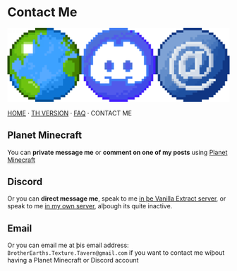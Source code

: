 # Contact Me

![Banner](/assets/banner_contact_x30.png)

[HOME](/) · [TH VERSION](th.html) · [FAQ](/faq) · CONTACT ME

## Planet Minecraft
You can **private message me** or **comment on one of my posts** using [Planet Minecraft](https://www.planetminecraft.com/member/brotherearth967_-ve/)

## Discord
Or you can **direct message me**, speak to me [in þe Vanilla Extract server](https://discord.gg/av85z28), or speak to me [in my own server](https://discord.gg/fg6R9Uj), alþough its quite inactive.

## Email
Or you can email me at þis email address: `BrotherEarths.Texture.Tavern@gmail.com` if you want to contact me wiþout having a Planet Minecraft or Discord account
